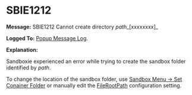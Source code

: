 # SBIE1212

**Message:** SBIE1212 Cannot create directory _path__[xxxxxxxx]_

**Logged To:** [Popup Message Log](PopupMessageLog).

**Explanation:**

Sandboxie experienced an error while trying to create the sandbox folder identified by _path_.

To change the location of the sandbox folder, use [Sandbox Menu -> Set Conainer Folder](SandboxMenu#container) or manually edit the [FileRootPath](FileRootPath) configuration setting.
